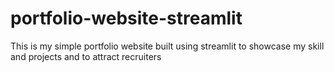 # portfolio-website-streamlit
This is my simple portfolio website built using streamlit to showcase my skill and projects and to attract recruiters 
